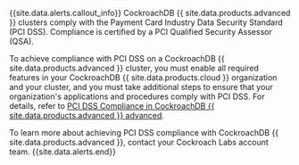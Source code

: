 {{site.data.alerts.callout_info}}
CockroachDB {{ site.data.products.advanced }} clusters comply with the Payment Card Industry Data Security Standard (PCI DSS). Compliance is certified by a PCI Qualified Security Assessor (QSA).

To achieve compliance with PCI DSS on a CockroachDB {{ site.data.products.advanced }} cluster, you must enable all required features in your CockroachDB {{ site.data.products.cloud }} organization and your cluster, and you must take additional steps to ensure that your organization's applications and procedures comply with PCI DSS. For details, refer to [PCI DSS Compliance in CockroachDB {{ site.data.products.advanced }} advanced](https://cockroachlabs.com/docs/cockroachcloud/pci-dss.html).

To learn more about achieving PCI DSS compliance with CockroachDB {{ site.data.products.advanced }}, contact your Cockroach Labs account team.
{{site.data.alerts.end}}
